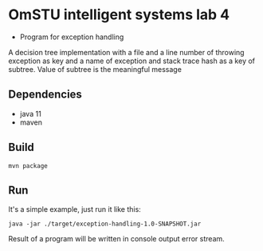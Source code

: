# OmSTU intelligent systems lab 4
* Program for exception handling

A decision tree implementation with a file and a line number of throwing exception as key
and a name of exception and stack trace hash as a key of subtree. Value of subtree is the meaningful message

## Dependencies

- java 11
- maven

## Build

```shell
mvn package
```

## Run

It's a simple example, just run it like this:

```shell
java -jar ./target/exception-handling-1.0-SNAPSHOT.jar
```

Result of a program will be written in console output error stream.
